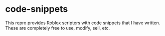 # code-snippets
This repro provides Roblox scripters with code snippets that I have written. These are completely free to use, modify, sell, etc.
